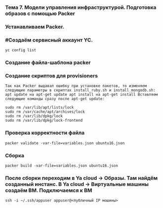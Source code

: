 ### Тема 7. Модели управления инфраструктурой. Подготовка образов с помощью Packer
### Устанавливаем Packer.
### #Создаём сервисный аккаунт YC.
```
yc config list
```
### Создание файла-шаблона packer
### Создание скриптов для provisioners
```
Так как Packer выдавал ошибку при установке пакетов, то изменяем следующие параметры в скриптах install_ruby.sh и install_mongodb.sh: apt update на apt-get update apt install на apt-get install Вставляем следующие команды сразу после apt-get update:

sudo rm /var/lib/apt/lists/lock
sudo rm /var/cache/apt/archives/lock
sudo rm /var/lib/dpkg/lock
sudo rm /var/lib/dpkg/lock-frontend
```
### Проверка корректности файла
```
packer validate -var-file=variables.json ubuntu16.json
```
### Сборка
```
packer build -var-file=variables.json ubuntu16.json
```
### После сборки переходим в Ya cloud -> Образы. Там найдём созданный инстанс. В Ya cloud -> Виртуальные машины создаём ВМ. Подключаемся к ВМ
```
ssh -i ~/.ssh/appuser appuser@<публичный IP машины>
```
